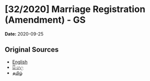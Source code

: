 # [32/2020] Marriage Registration (Amendment) - GS

**Date:** 2020-09-25

## Original Sources

- [English](https://documents.gov.lk/view/bills/2020/9/32-2020_E.pdf)
- [සිංහල](https://documents.gov.lk/view/bills/2020/9/32-2020_S.pdf)
- [தமிழ்](https://documents.gov.lk/view/bills/2020/9/32-2020_T.pdf)
